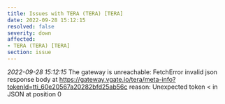```yaml
---
title: Issues with TERA (TERA) [TERA]
date: 2022-09-28 15:12:15
resolved: false
severity: down
affected:
- TERA (TERA) [TERA]
section: issue
---
```


*2022-09-28 15:12:15* The gateway is unreachable: FetchError invalid json response body at https://gateway.vgate.io/tera/meta-info?tokenId=tti_60e20567a20282bfd25ab56c reason: Unexpected token < in JSON at position 0